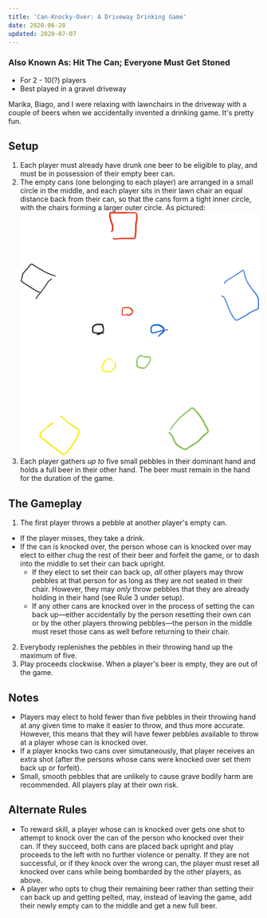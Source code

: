 ```yaml
---
title: 'Can-Knocky-Over: A Driveway Drinking Game'
date: 2020-06-28
updated: 2020-07-07
---
```

### Also Known As: Hit The Can; Everyone Must Get Stoned

- For 2 - 10(?) players
- Best played in a gravel driveway

Marika, Biago, and I were relaxing with lawnchairs in the driveway with a couple of beers when we accidentally invented a drinking game. It's pretty fun.

## Setup
1. Each player must already have drunk one beer to be eligible to play, and must be in possession of their empty beer can.
1. The empty cans (one belonging to each player) are arranged in a small circle in the middle, and each player sits in their lawn chair an equal distance back from their can, so that the cans form a tight inner circle, with the chairs forming a larger outer circle. As pictured:
![The Field](the_field.jpg)
1. Each player gathers *up to* five small pebbles in their dominant hand and holds a full beer in their other hand. The beer must remain in the hand for the duration of the game.

## The Gameplay
1. The first player throws a pebble at another player's empty can. 
  - If the player misses, they take a drink. 
  - If the can is knocked over, the person whose can is knocked over may elect to either chug the rest of their beer and forfeit the game, or to dash into the middle to set their can back upright.
    - If they  elect to set their can back up, *all* other players may throw pebbles at that person for as long as they are not seated in their chair. However, they may *only* throw pebbles that they are already holding in their hand (see Rule 3 under setup).
    - If any other cans are knocked over in the process of setting the can back up&mdash;either accidentally by the person resetting their own can or by the other players throwing pebbles&mdash;the person in the middle must reset those cans as well before returning to their chair.
2. Everybody replenishes the pebbles in their throwing hand up the maximum of five.
1. Play proceeds clockwise. When a player's beer is empty, they are out of the game.

## Notes
- Players may elect to hold fewer than five pebbles in their throwing hand at any given time to make it easier to throw, and thus more accurate. However, this means that they will have fewer pebbles available to throw at a player whose can is knocked over.
- If a player knocks two cans over simutaneously, that player receives an extra shot (after the persons whose cans were knocked over set them back up or forfeit).
- Small, smooth pebbles that are unlikely to cause grave bodily harm are recommended. All players play at their own risk.

## Alternate Rules
- To reward skill, a player whose can is knocked over gets one shot to attempt to knock over the can of the person who knocked over their can. If they succeed, both cans are placed back upright and play proceeds to the left with no further violence or penalty. If they are not successful, or if they knock over the wrong can, the player must reset all knocked over cans while being bombarded by the other players, as above.
- A player who opts to chug their remaining beer rather than setting their can back up and getting pelted, may, instead of leaving the game, add their newly empty can to the middle and get a new full beer.
